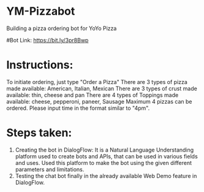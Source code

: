 # YM-Pizzabot
Building a pizza ordering bot for YoYo Pizza

#Bot Link:
https://bit.ly/3pr8Bwp

# Instructions:
To initiate ordering, just type "Order a Pizza"
There are 3 types of pizza made available: American, Italian, Mexican
There are 3 types of crust made available: thin, cheese and pan
There are 4 types of Toppings made available: cheese, pepperoni, paneer, Sausage
Maximum 4 pizzas can be ordered.
Please input time in the format similar to "4pm".

# Steps taken:
1. Creating the bot in DialogFlow: It is a Natural Language Understanding platform used to create bots and APIs, that can be used in various fields and uses. Used this platform to make the bot using the given different parameters and limitations.
2. Testing the chat bot finally in the already available Web Demo feature in DialogFlow.
